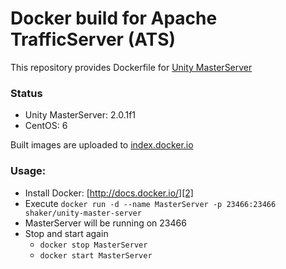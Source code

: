 Docker build for Apache TrafficServer (ATS)
================================

This repository provides Dockerfile for [Unity MasterServer][0] 

### Status
- Unity MasterServer: 2.0.1f1
- CentOS: 6

Built images are uploaded to [index.docker.io][1]

### Usage:

 - Install Docker: [http://docs.docker.io/][2]
 - Execute
 `docker run -d --name MasterServer -p 23466:23466 shaker/unity-master-server`
 - MasterServer will be running on 23466
 - Stop and start again
   - `docker stop MasterServer`
   - `docker start MasterServer`

  [0]: http://unity3d.com/master-server/
  [1]: https://index.docker.io/u/shaker/
  [2]: http://docs.docker.io/en/latest/ "docs.docker.io"

